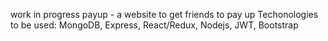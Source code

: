 work in progress
payup - a website to get friends to pay up
Techonologies to be used: MongoDB, Express, React/Redux, Nodejs, JWT, Bootstrap
